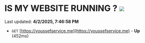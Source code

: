 # IS MY WEBSITE RUNNING ? [![](https://img.shields.io/static/v1?label=Sponsor&message=%E2%9D%A4&logo=GitHub&color=%23fe8e86)](https://github.com/sponsors/Youssef-Lehmam)

Last updated: **4/2/2025, 7:46:58 PM**

- `GET` [https://youssefservice.me](https://youssefservice.me) - **Up** (452ms)
